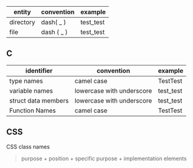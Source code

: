 | entity    | convention | example   |
| --------- | ---------- | --------- |
| directory | dash( _ )  | test_test |
| file      | dash ( _ ) | test_test |

## C

| identifier          | convention                | example   |
| ------------------- | ------------------------- | --------- |
| type names          | camel case                | TestTest  |
| variable names      | lowercase with underscore | test_test |
| struct data members | lowercase with underscore | test_test |
| Function Names      | camel case                | TestTest  |

## CSS

CSS class names 

> purpose + position + specific purpose + implementation elements 